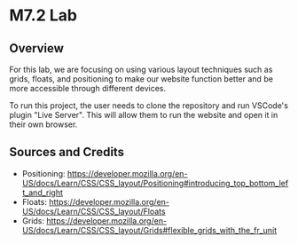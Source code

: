 # M7.2 Lab

## Overview

For this lab, we are focusing on using various layout techniques such as grids, floats, and positioning to make our website function better and be more accessible through different devices.

To run this project, the user needs to clone the repository and run VSCode's plugin "Live Server". This will allow them to run the website and open it in their own browser.

## Sources and Credits

- Positioning: https://developer.mozilla.org/en-US/docs/Learn/CSS/CSS_layout/Positioning#introducing_top_bottom_left_and_right
- Floats: https://developer.mozilla.org/en-US/docs/Learn/CSS/CSS_layout/Floats
- Grids: https://developer.mozilla.org/en-US/docs/Learn/CSS/CSS_layout/Grids#flexible_grids_with_the_fr_unit
